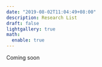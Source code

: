 ```yaml
---
date: "2019-08-02T11:04:49+08:00"
description: Research List
draft: false
lightgallery: true
math:
  enable: true
---
```


Coming soon
